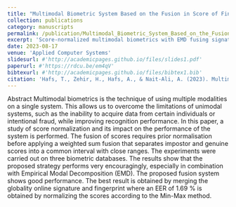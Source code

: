 ```yaml
---
title: "Multimodal Biometric System Based on the Fusion in Score of Fingerprint and Online Handwritten Signature"
collection: publications
category: manuscripts
permalink: /publication/Multimodal_Biometric_System_Based_on_the_Fusion_in_Score_of_Fingerprint_and_Online_Handwritten_Signature
excerpt: 'Score-normalized multimodal biometrics with EMD fusing signature and fingerprint outperforming SOTA and enhancing accuracy and fraud prevention.'
date: 2023-08-17
venue: 'Applied Computer Systems'
slidesurl: #'http://academicpages.github.io/files/slides1.pdf'
paperurl: #'https://rdcu.be/em4qV'
bibtexurl: #'http://academicpages.github.io/files/bibtex1.bib'
citation: 'Hafs, T., Zehir, H., Hafs, A., & Nait-Ali, A. (2023). Multimodal Biometric System Based on the Fusion in Score of Fingerprint and Online Handwritten Signature. Appl. Comput. Syst., 28(1), 58-65.'
---
```

Abstract Multimodal biometrics is the technique of using multiple modalities on a single system. This allows us to overcome the limitations of unimodal systems, such as the inability to acquire data from certain individuals or intentional fraud, while improving recognition performance. In this paper, a study of score normalization and its impact on the performance of the system is performed. The fusion of scores requires prior normalisation before applying a weighted sum fusion that separates impostor and genuine scores into a common interval with close ranges. The experiments were carried out on three biometric databases. The results show that the proposed strategy performs very encouragingly, especially in combination with Empirical Modal Decomposition (EMD). The proposed fusion system shows good performance. The best result is obtained by merging the globality online signature and fingerprint where an EER of 1.69 % is obtained by normalizing the scores according to the Min-Max method.